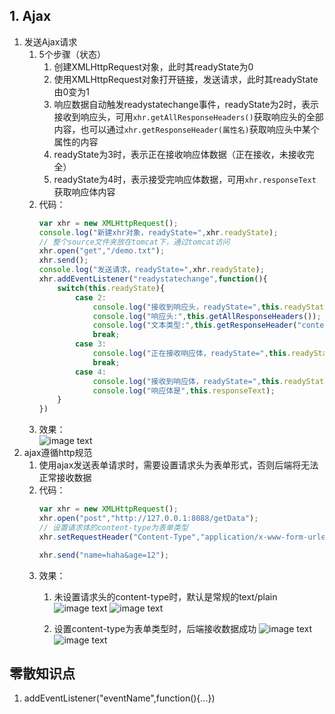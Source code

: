 ## 1. Ajax
1. 发送Ajax请求
    1. 5个步骤（状态）
        1. 创建XMLHttpRequest对象，此时其readyState为0
        1. 使用XMLHttpRequest对象打开链接，发送请求，此时其readyState由0变为1
        1. 响应数据自动触发readystatechange事件，readyState为2时，表示接收到响应头，可用```xhr.getAllResponseHeaders()```获取响应头的全部内容，也可以通过```xhr.getResponseHeader(属性名)```获取响应头中某个属性的内容
        1. readyState为3时，表示正在接收响应体数据（正在接收，未接收完全）
        1. readyState为4时，表示接受完响应体数据，可用```xhr.responseText```获取响应体内容
    1. 代码：  
        ``` js
        var xhr = new XMLHttpRequest();
        console.log("新建xhr对象，readyState=",xhr.readyState);
        // 整个source文件夹放在tomcat下，通过tomcat访问
        xhr.open("get","/demo.txt");
        xhr.send();
        console.log("发送请求，readyState=",xhr.readyState);
        xhr.addEventListener("readystatechange",function(){
            switch(this.readyState){
                case 2:
                    console.log("接收到响应头，readyState=",this.readyState);
                    console.log("响应头:",this.getAllResponseHeaders());
                    console.log("文本类型:",this.getResponseHeader("content-type"));
                    break;
                case 3:
                    console.log("正在接收响应体，readyState=",this.readyState);
                    break;
                case 4:
                    console.log("接收到响应体，readyState=",this.readyState);
                    console.log("响应体是",this.responseText);
            }
        })  
        ```
    1. 效果：  
        ![image text](image/发送ajax请求01.png)
1. ajax遵循http规范
    1. 使用ajax发送表单请求时，需要设置请求头为表单形式，否则后端将无法正常接收数据
    1. 代码：
        ``` js
        var xhr = new XMLHttpRequest();
        xhr.open("post","http://127.0.0.1:8088/getData");
        // 设置请求体的content-type为表单类型
        xhr.setRequestHeader("Content-Type","application/x-www-form-urlencoded");

        xhr.send("name=haha&age=12");
        ```
    1. 效果：
        1. 未设置请求头的content-type时，默认是常规的text/plain
        ![image text](image/发送ajax请求01.png)
        ![image text](image/发送ajax请求01-1.png)

        1. 设置content-type为表单类型时，后端接收数据成功
        ![image text](image/发送ajax请求02.png)
        ![image text](image/发送ajax请求02-1.png)




## 零散知识点
1. addEventListener("eventName",function(){...})